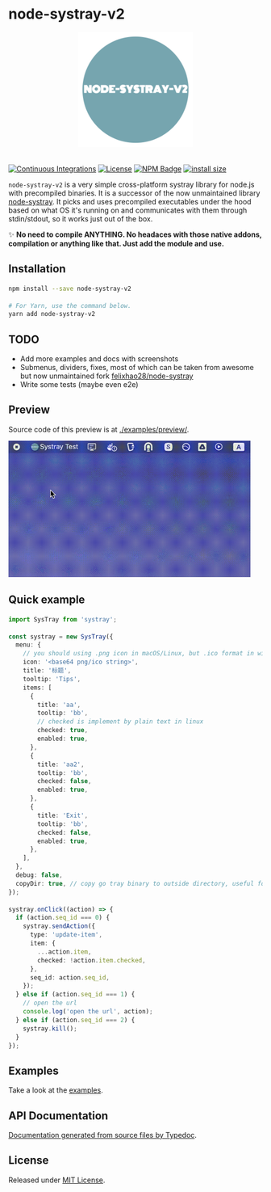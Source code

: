 # node-systray-v2

<div align="center">
  <a href="https://github.com/Edgar-P-yan/node-systray-v2">
    <img src="https://raw.githubusercontent.com/Edgar-P-yan/node-systray-v2/main/assets/node-systray-v2-logo.png" width="228" height="228">
  </a>
  <br>
  <br>
</div>

[![Continuous Integrations](https://github.com/Edgar-P-Yan/node-systray-v2/actions/workflows/continuous-integrations.yaml/badge.svg?branch=main)](https://github.com/Edgar-P-Yan/node-systray-v2/actions/workflows/continuous-integrations.yaml)
[![License](https://badgen.net/github/license/Edgar-P-Yan/node-systray-v2)](./LICENSE)
[![NPM Badge](https://badge.fury.io/js/node-systray-v2.svg)](https://badge.fury.io/js/node-systray-v2)
[![install size](https://packagephobia.com/badge?p=node-systray-v2)](https://packagephobia.com/result?p=node-systray-v2)

`node-systray-v2` is a very simple cross-platform systray library for node.js with precompiled binaries. It is a successor of the now unmaintained library [node-systray](https://github.com/zaaack/node-systray).
It picks and uses precompiled executables under the hood based on what OS it's running on and communicates with them through stdin/stdout, so it works just out of the box.

✨ **No need to compile ANYTHING. No headaces with those native addons, compilation or anything like that. Just add the module and use.**

## Installation

```sh
npm install --save node-systray-v2

# For Yarn, use the command below.
yarn add node-systray-v2
```

## TODO
- Add more examples and docs with screenshots
- Submenus, dividers, fixes, most of which can be taken from awesome but now unmaintained fork [felixhao28/node-systray](https://github.com/felixhao28/node-systray)
- Write some tests (maybe even e2e)

## Preview
Source code of this preview is at [./examples/preview/](./examples/preview/).

<img src="./examples/preview/screencast.gif" width="480px">

## Quick example

```ts
import SysTray from 'systray';

const systray = new SysTray({
  menu: {
    // you should using .png icon in macOS/Linux, but .ico format in windows
    icon: '<base64 png/ico string>',
    title: '标题',
    tooltip: 'Tips',
    items: [
      {
        title: 'aa',
        tooltip: 'bb',
        // checked is implement by plain text in linux
        checked: true,
        enabled: true,
      },
      {
        title: 'aa2',
        tooltip: 'bb',
        checked: false,
        enabled: true,
      },
      {
        title: 'Exit',
        tooltip: 'bb',
        checked: false,
        enabled: true,
      },
    ],
  },
  debug: false,
  copyDir: true, // copy go tray binary to outside directory, useful for packing tool like pkg.
});

systray.onClick((action) => {
  if (action.seq_id === 0) {
    systray.sendAction({
      type: 'update-item',
      item: {
        ...action.item,
        checked: !action.item.checked,
      },
      seq_id: action.seq_id,
    });
  } else if (action.seq_id === 1) {
    // open the url
    console.log('open the url', action);
  } else if (action.seq_id === 2) {
    systray.kill();
  }
});
```

## Examples

Take a look at the [examples](./examples).

## API Documentation

[Documentation generated from source files by Typedoc](./docs/README.md).

## License

Released under [MIT License](./LICENSE).
